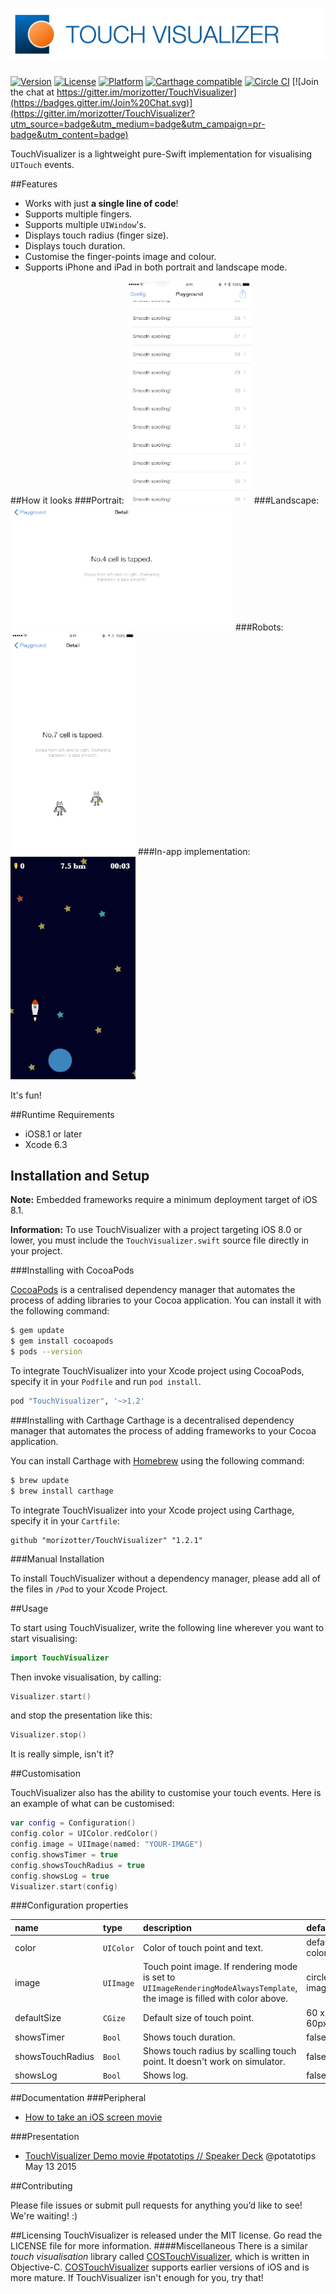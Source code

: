 # ![TouchVisualizer](misc/logo2.png)

[![Version](https://img.shields.io/cocoapods/v/TouchVisualizer.svg?style=flat)](http://cocoadocs.org/docsets/TouchVisualizer) [![License](https://img.shields.io/cocoapods/l/TouchVisualizer.svg?style=flat)](http://cocoadocs.org/docsets/TouchVisualizer) [![Platform](https://img.shields.io/cocoapods/p/TouchVisualizer.svg?style=flat)](http://cocoadocs.org/docsets/TouchVisualizer)
[![Carthage compatible](https://img.shields.io/badge/Carthage-compatible-4BC51D.svg?style=flat)](https://github.com/morizotter/TouchVisualizer)
[![Circle CI](https://circleci.com/gh/morizotter/TouchVisualizer/tree/master.svg?style=shield&circle-token=b7eb2e179731634bcac95d1e4f8e90b837b092e3)](https://circleci.com/gh/morizotter/TouchVisualizer/tree/master) [![Join the chat at https://gitter.im/morizotter/TouchVisualizer](https://badges.gitter.im/Join%20Chat.svg)](https://gitter.im/morizotter/TouchVisualizer?utm_source=badge&utm_medium=badge&utm_campaign=pr-badge&utm_content=badge)

TouchVisualizer is a lightweight pure-Swift implementation for visualising `UITouch` events.

##Features
- Works with just **a single line of code**!
- Supports multiple fingers.
- Supports multiple `UIWindow`'s.
- Displays touch radius (finger size).
- Displays touch duration.
- Customise the finger-points image and colour.
- Supports iPhone and iPad in both portrait and landscape mode.

##How it looks
###Portrait:
![one](misc/one.gif)
###Landscape:
![two](misc/two.gif)
###Robots:
![three](misc/three.gif)
###In-app implementation:
![four](misc/four.gif)

It's fun!

##Runtime Requirements

- iOS8.1 or later
- Xcode 6.3

## Installation and Setup
**Note:** Embedded frameworks require a minimum deployment target of iOS 8.1.

**Information:** To use TouchVisualizer with a project targeting iOS 8.0 or lower, you must include the `TouchVisualizer.swift` source file directly in your project.

###Installing with CocoaPods

[CocoaPods](http://cocoapods.org) is a centralised dependency manager that automates the process of adding libraries to your Cocoa application. You can install it with the following command:

```bash
$ gem update
$ gem install cocoapods
$ pods --version
```

To integrate TouchVisualizer into your Xcode project using CocoaPods, specify it in your `Podfile` and run `pod install`.

```bash
pod "TouchVisualizer", '~>1.2'
```

###Installing with Carthage
Carthage is a decentralised dependency manager that automates the process of adding frameworks to your Cocoa application.

You can install Carthage with [Homebrew](http://brew.sh/) using the following command:

```bash
$ brew update
$ brew install carthage
```

To integrate TouchVisualizer into your Xcode project using Carthage, specify it in your `Cartfile`:

```ogdl
github "morizotter/TouchVisualizer" "1.2.1"
```

###Manual Installation

To install TouchVisualizer without a dependency manager, please add all of the files in `/Pod` to your Xcode Project.

##Usage

To start using TouchVisualizer, write the following line wherever you want to start visualising:

```swift
import TouchVisualizer
``` 

Then invoke visualisation, by calling:

```swift
Visualizer.start()
```

and stop the presentation like this:

```swift
Visualizer.stop()
```

It is really simple, isn't it? 

##Customisation

TouchVisualizer also has the ability to customise your touch events. Here is an example of what can be customised:

```swift
var config = Configuration()
config.color = UIColor.redColor()
config.image = UIImage(named: "YOUR-IMAGE")
config.showsTimer = true
config.showsTouchRadius = true
config.showsLog = true
Visualizer.start(config)
```

###Configuration properties

|name|type|description|default|
|:----|:----|:----|:----|
| color | `UIColor` | Color of touch point and text. | default color |
| image | `UIImage` | Touch point image. If rendering mode is set to  `UIImageRenderingModeAlwaysTemplate`, the image is filled with color above. | circle image |
| defaultSize| `CGize` | Default size of touch point.| 60 x 60px |
| showsTimer| `Bool` | Shows touch duration. | false |
| showsTouchRadius | `Bool` | Shows touch radius by scalling touch point. It doesn't work on simulator. | false |
| showsLog | `Bool` | Shows log. | false |

##Documentation
###Peripheral

- [How to take an iOS screen movie](misc/take_a_movie.md)

###Presentation

- [TouchVisualizer Demo movie #potatotips // Speaker Deck](https://speakerdeck.com/morizotter/touchvisualizer-demo-movie-number-potatotips) @potatotips May 13 2015

##Contributing

Please file issues or submit pull requests for anything you’d like to see! We're waiting! :)

##Licensing
TouchVisualizer is released under the MIT license. Go read the LICENSE file for more information.
####Miscellaneous
There is a similar *touch visualisation* library called [COSTouchVisualizer](https://github.com/conopsys/COSTouchVisualizer), which is written in Objective-C. [COSTouchVisualizer](https://github.com/conopsys/COSTouchVisualizer) supports earlier versions of iOS and is more mature. If TouchVisualizer isn't enough for you, try that!